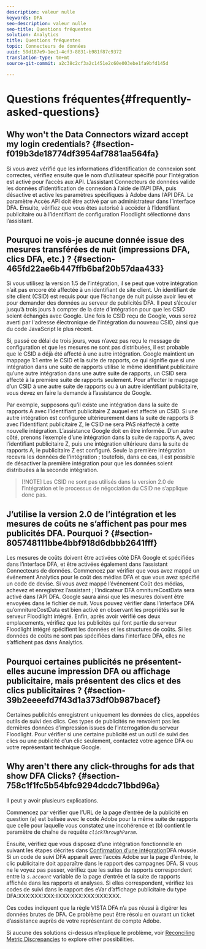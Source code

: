 ```yaml
---
description: valeur nulle
keywords: DFA
seo-description: valeur nulle
seo-title: Questions fréquentes
solution: Analytics
title: Questions fréquentes
topic: Connecteurs de données
uuid: 59d187e9-1ec1-4cf3-8831-b981f87c9372
translation-type: tm+mt
source-git-commit: a2c38c2cf3a2c1451e2c60e003ebe1fa9bfd145d

---
```



# Questions fréquentes{#frequently-asked-questions}

## Why won't the Data Connectors wizard accept my login credentials? {#section-f019b3de18774df3954af7881aa564fa}

Si vous avez vérifié que les informations d’identification de connexion sont correctes, vérifiez ensuite que le nom d’utilisateur spécifié pour l’intégration est activé pour l’accès aux API. L’assistant Connecteurs de données valide les données d’identification de connexion à l’aide de l’API DFA, puis désactive et active les paramètres spécifiques à Adobe dans l’API DFA. Le paramètre Accès API doit être activé par un administrateur dans l’interface DFA. Ensuite, vérifiez que vous êtes autorisé à accéder à l’identifiant publicitaire ou à l’identifiant de configuration Floodlight sélectionné dans l’assistant.

## Pourquoi ne vois-je aucune donnée issue des mesures transférées de nuit (impressions DFA, clics DFA, etc.) ? {#section-465fd22ae6b447ffb6baf20b57daa433}

Si vous utilisez la version 1.5 de l’intégration, il se peut que votre intégration n’ait pas encore été affectée à un identifiant de site client. Un identifiant de site client (CSID) est requis pour que l’échange de nuit puisse avoir lieu et pour demander des données au serveur de publicités DFA. Il peut s’écouler jusqu’à trois jours à compter de la date d’intégration pour que les CSID soient échangés avec Google. Une fois le CSID reçu de Google, vous serez averti par l'adresse électronique de l'intégration du nouveau CSID, ainsi que du code JavaScript le plus récent.

Si, passé ce délai de trois jours, vous n’avez pas reçu le message de configuration et que les mesures ne sont pas distribuées, il est probable que le CSID a déjà été affecté à une autre intégration. Google maintient un mappage 1:1 entre le CSID et la suite de rapports, ce qui signifie que si une intégration dans une suite de rapports utilise le même identifiant publicitaire qu’une autre intégration dans une autre suite de rapports, un CSID sera affecté à la première suite de rapports seulement. Pour affecter le mappage d’un CSID à une autre suite de rapports ou à un autre identifiant publicitaire, vous devez en faire la demande à l’assistance de Google.

Par exemple, supposons qu’il existe une intégration dans la suite de rapports A avec l’identifiant publicitaire Z auquel est affecté un CSID. Si une autre intégration est configurée ultérieurement dans la suite de rapports B avec l’identifiant publicitaire Z, le CSID ne sera PAS réaffecté à cette nouvelle intégration. L’assistance Google doit en être informée. D’un autre côté, prenons l’exemple d’une intégration dans la suite de rapports A, avec l’identifiant publicitaire Z, puis une intégration ultérieure dans la suite de rapports A, le publicitaire Z est configuré. Seule la première intégration recevra les données de l’intégration ; toutefois, dans ce cas, il est possible de désactiver la première intégration pour que les données soient distribuées à la seconde intégration.

> [!NOTE] Les CSID ne sont pas utilisés dans la version 2.0 de l’intégration et le processus de négociation du CSID ne s’applique donc pas.

## J’utilise la version 2.0 de l’intégration et les mesures de coûts ne s’affichent pas pour mes publicités DFA. Pourquoi ? {#section-805748111bbe4bbf918d6dbbb2641fff}

Les mesures de coûts doivent être activées côté DFA Google et spécifiées dans l’interface DFA, et être activées également dans l’assistant Connecteurs de données. Commencez par vérifier que vous avez mappé un événement Analytics pour le coût des médias DFA et que vous avez spécifié un code de devise. Si vous avez mappé l’événement Coût des médias, achevez et enregistrez l’assistant ; l’indicateur DFA omnitureCostData sera activé dans l’API DFA. Google saura ainsi que les mesures doivent être envoyées dans le fichier de nuit. Vous pouvez vérifier dans l’interface DFA qu’omnitureCostData est bien activé en observant les propriétés sur le serveur Floodlight intégré. Enfin, après avoir vérifié ces deux emplacements, vérifiez que les publicités qui font partie du serveur Floodlight intégré spécifient les données et les structures de coûts. Si les données de coûts ne sont pas spécifiées dans l’interface DFA, elles ne s’affichent pas dans Analytics.

## Pourquoi certaines publicités ne présentent-elles aucune impression DFA ou affichage publicitaire, mais présentent des clics et des clics publicitaires ? {#section-39b2eeeefd7f43d1a373df0b987bacef}

Certaines publicités enregistrent uniquement les données de clics, appelées outils de suivi des clics. Ces types de publicités ne renvoient pas les dernières données d’impression issues de l’interrogation du serveur Floodlight. Pour vérifier si une certaine publicité est un outil de suivi des clics ou une publicité d’un clic seulement, contactez votre agence DFA ou votre représentant technique Google.

## Why aren't there any click-throughs for ads that show DFA Clicks? {#section-758c1f1fc5b54bfc9294dcdc71bbd96a}

Il peut y avoir plusieurs explications.

Commencez par vérifier que l’URL de la page d’entrée de la publicité en question (a) est balisée avec le code Adobe pour la même suite de rapports que celle pour laquelle vous constatez une incohérence et (b) contient le paramètre de chaîne de requête *`clickThroughParam`*.

Ensuite, vérifiez que vous disposez d’une intégration fonctionnelle en suivant les étapes décrites dans [Confirmation d’une intégration](../dfa-data-connector-analytics/dfa-integration.md)DFA réussie. Si un code de suivi DFA apparaît avec l’accès Adobe sur la page d’entrée, le clic publicitaire doit apparaître dans le rapport des campagnes DFA. Si vous ne le voyez pas passer, vérifiez que les suites de rapports correspondent entre la *`s.account`* variable de la page d’entrée et la suite de rapports affichée dans les rapports et analyses. Si elles correspondent, vérifiez les codes de suivi dans le rapport des eVar d’affichage publicitaire du type DFA:XXX:XXX:XXX:llXXX:XXX:XXX:XXX:XXX.

Ces codes indiquent que la règle VISTA DFA n’a pas réussi à digérer les données brutes de DFA. Ce problème peut être résolu en ouvrant un ticket d’assistance auprès de votre représentant de compte Adobe.

Si aucune des solutions ci-dessus n’explique le problème, voir [Reconciling Metric Discrepancies](../dfa-data-connector-analytics/dfa-reconciling-metric-discrepancies.md) to explore other possibilities.